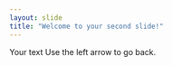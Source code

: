 ```yaml
---
layout: slide
title: "Welcome to your second slide!"
---
```

Your text
Use the left arrow to go back.
